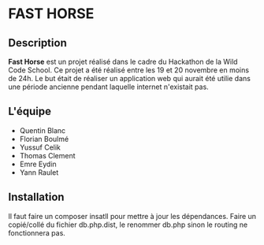 # FAST HORSE

## Description

**Fast Horse** est un projet réalisé dans le cadre du Hackathon de la Wild Code School.
Ce projet a été réalisé entre les 19 et 20 novembre en moins de 24h.
Le but était de réaliser un application web qui aurait été utilie dans une période ancienne pendant laquelle internet n'existait pas.

## L'équipe

* Quentin Blanc
* Florian Boulmé
* Yussuf Celik
* Thomas Clement
* Emre Eydin
* Yann Raulet

## Installation

Il faut faire un composer insatll pour mettre à jour les dépendances.
Faire un copié/collé du fichier db.php.dist, le renommer db.php sinon le routing ne fonctionnera pas.